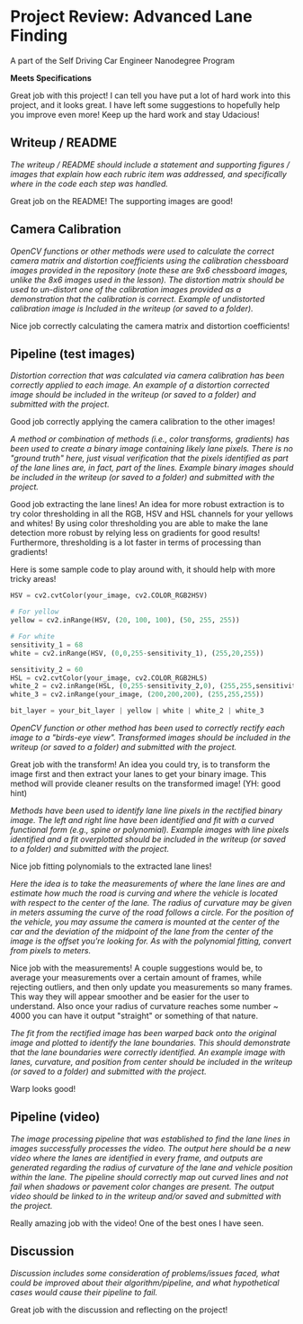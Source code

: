 # Project Review: Advanced Lane Finding
A part of the Self Driving Car Engineer Nanodegree Program

 
**Meets Specifications**

Great job with this project! I can tell you have put a lot of hard work into this project, and it looks great. I have left some suggestions to hopefully help you improve even more! Keep up the hard work and stay Udacious!

## Writeup / README

*The writeup / README should include a statement and supporting figures / images that explain how each rubric item was addressed, and specifically where in the code each step was handled.*

Great job on the README! The supporting images are good!

## Camera Calibration

*OpenCV functions or other methods were used to calculate the correct camera matrix and distortion coefficients using the calibration chessboard images provided in the repository (note these are 9x6 chessboard images, unlike the 8x6 images used in the lesson). The distortion matrix should be used to un-distort one of the calibration images provided as a demonstration that the calibration is correct. Example of undistorted calibration image is Included in the writeup (or saved to a folder).*

Nice job correctly calculating the camera matrix and distortion coefficients!

## Pipeline (test images)

*Distortion correction that was calculated via camera calibration has been correctly applied to each image. An example of a distortion corrected image should be included in the writeup (or saved to a folder) and submitted with the project.*

Good job correctly applying the camera calibration to the other images!

*A method or combination of methods (i.e., color transforms, gradients) has been used to create a binary image containing likely lane pixels. There is no "ground truth" here, just visual verification that the pixels identified as part of the lane lines are, in fact, part of the lines. Example binary images should be included in the writeup (or saved to a folder) and submitted with the project.*

Good job extracting the lane lines! An idea for more robust extraction is to try color thresholding in all the RGB, HSV and HSL channels for your yellows and whites! By using color thresholding you are able to make the lane detection more robust by relying less on gradients for good results! Furthermore, thresholding is a lot faster in terms of processing than gradients!

Here is some sample code to play around with, it should help with more tricky areas!

```python
HSV = cv2.cvtColor(your_image, cv2.COLOR_RGB2HSV)

# For yellow
yellow = cv2.inRange(HSV, (20, 100, 100), (50, 255, 255))

# For white
sensitivity_1 = 68
white = cv2.inRange(HSV, (0,0,255-sensitivity_1), (255,20,255))

sensitivity_2 = 60
HSL = cv2.cvtColor(your_image, cv2.COLOR_RGB2HLS)
white_2 = cv2.inRange(HSL, (0,255-sensitivity_2,0), (255,255,sensitivity_2))
white_3 = cv2.inRange(your_image, (200,200,200), (255,255,255))

bit_layer = your_bit_layer | yellow | white | white_2 | white_3
```

*OpenCV function or other method has been used to correctly rectify each image to a "birds-eye view". Transformed images should be included in the writeup (or saved to a folder) and submitted with the project.*

Great job with the transform! An idea you could try, is to transform the image first and then extract your lanes to get your binary image. This method will provide cleaner results on the transformed image!
(YH: good hint)

*Methods have been used to identify lane line pixels in the rectified binary image. The left and right line have been identified and fit with a curved functional form (e.g., spine or polynomial). Example images with line pixels identified and a fit overplotted should be included in the writeup (or saved to a folder) and submitted with the project.*

Nice job fitting polynomials to the extracted lane lines!

*Here the idea is to take the measurements of where the lane lines are and estimate how much the road is curving and where the vehicle is located with respect to the center of the lane. The radius of curvature may be given in meters assuming the curve of the road follows a circle. For the position of the vehicle, you may assume the camera is mounted at the center of the car and the deviation of the midpoint of the lane from the center of the image is the offset you're looking for. As with the polynomial fitting, convert from pixels to meters.*

Nice job with the measurements! A couple suggestions would be, to average your measurements over a certain amount of frames, while rejecting outliers, and then only update you measurements so many frames. This way they will appear smoother and be easier for the user to understand. Also once your radius of curvature reaches some number ~ 4000 you can have it output "straight" or something of that nature.

*The fit from the rectified image has been warped back onto the original image and plotted to identify the lane boundaries. This should demonstrate that the lane boundaries were correctly identified. An example image with lanes, curvature, and position from center should be included in the writeup (or saved to a folder) and submitted with the project.*

Warp looks good!

## Pipeline (video)

*The image processing pipeline that was established to find the lane lines in images successfully processes the video. The output here should be a new video where the lanes are identified in every frame, and outputs are generated regarding the radius of curvature of the lane and vehicle position within the lane. The pipeline should correctly map out curved lines and not fail when shadows or pavement color changes are present. The output video should be linked to in the writeup and/or saved and submitted with the project.*

Really amazing job with the video! One of the best ones I have seen.

## Discussion

*Discussion includes some consideration of problems/issues faced, what could be improved about their algorithm/pipeline, and what hypothetical cases would cause their pipeline to fail.*

Great job with the discussion and reflecting on the project!
